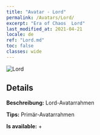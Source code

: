 ```yaml
---
title: "Avatar - Lord"
permalink: /Avatars/Lord/
excerpt: "Era of Chaos  Lord"
last_modified_at: 2021-04-21
locale: de
ref: "Lord.md"
toc: false
classes: wide
---
```

 ![Lord](/images/a/bg_head_mainView.png)

## Details

 **Beschreibung:** Lord-Avatarrahmen 

 **Tips:** Primär-Avatarrahmen 

 **Is available:**  + 

